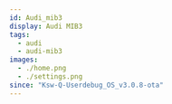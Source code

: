 ```yaml
---
id: Audi_mib3
display: Audi MIB3
tags:
  - audi
  - audi-mib3
images:
  - ./home.png
  - ./settings.png
since: "Ksw-Q-Userdebug_OS_v3.0.8-ota"
---
```

